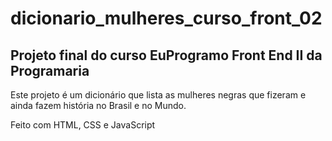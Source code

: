 # dicionario_mulheres_curso_front_02
## Projeto final do curso EuProgramo Front End II da Programaria

Este projeto é um dicionário que lista as mulheres negras que 
fizeram e ainda fazem história no Brasil e no Mundo.

Feito com HTML, CSS e JavaScript 